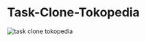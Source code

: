 # Task-Clone-Tokopedia
![task clone tokopedia](https://github.com/ryanadiyantara/Task-Clone-Tokopedia/assets/93558892/8686cf21-ffd3-4a23-a715-42daafa5456b)
